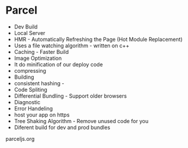 
# Parcel
- Dev Build
- Local Server
- HMR - Automatically Refreshing the Page (Hot Module Replacement)
- Uses a file watching algorithm - written on c++
- Caching - Faster Build
- Image Optimization
- It do minification of our deploy code
- compressing
- Building
- consistent hashing - 
- Code Spliting
- Differential Bundling - Support older browsers
- Diagnostic
- Error Handeling
- host your app on https
- Tree Shaking Algorithm - Remove unused code for you
- Diferent build for dev and prod bundles

parceljs.org
